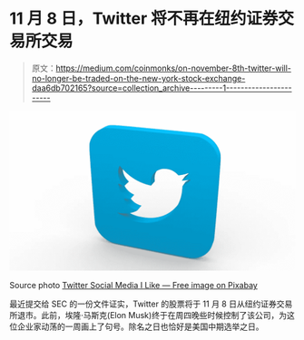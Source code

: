 # 11 月 8 日，Twitter 将不再在纽约证券交易所交易

> 原文：<https://medium.com/coinmonks/on-november-8th-twitter-will-no-longer-be-traded-on-the-new-york-stock-exchange-daa6db702165?source=collection_archive---------1----------------------->

![](img/0234f33c04f7c83ed1e4a8c690ea05a9.png)

Source photo [Twitter Social Media I Like — Free image on Pixabay](https://pixabay.com/illustrations/twitter-social-media-i-like-like-1848505/)

最近提交给 SEC 的一份文件证实，Twitter 的股票将于 11 月 8 日从纽约证券交易所退市。此前，埃隆·马斯克(Elon Musk)终于在周四晚些时候控制了该公司，为这位企业家动荡的一周画上了句号。除名之日也恰好是美国中期选举之日。